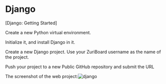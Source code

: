 # Django


[Django: Getting Started]

 

Create a new Python virtual environment.

 

Initialize it, and install Django in it.

 

Create a new Django project. Use your ZuriBoard username as the name of the project.

 

Push your project to a new Public GitHub repository and submit the URL


The screenshot of the web project:![django](https://user-images.githubusercontent.com/65573250/171398247-9fd36324-3c0d-419e-b034-e1bf12c8e6b2.png)


